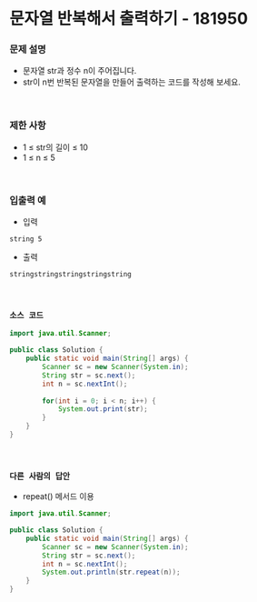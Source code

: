 # 문자열 반복해서 출력하기 - 181950

### 문제 설명

 - 문자열 str과 정수 n이 주어집니다.
 - str이 n번 반복된 문자열을 만들어 출력하는 코드를 작성해 보세요.

<br/>

### 제한 사항

 - 1 ≤ str의 길이 ≤ 10
 - 1 ≤ n ≤ 5

<br/>

### 입출력 예

 - 입력
```
string 5
```
 - 출력
```
stringstringstringstringstring
```

<br/>

### `소스 코드`

```Java
import java.util.Scanner;

public class Solution {
    public static void main(String[] args) {
        Scanner sc = new Scanner(System.in);
        String str = sc.next();
        int n = sc.nextInt();
        
        for(int i = 0; i < n; i++) {
            System.out.print(str);
        }
    }
}
```

<br/>

### `다른 사람의 답안`

 - repeat() 메서드 이용
```Java
import java.util.Scanner;

public class Solution {
    public static void main(String[] args) {
        Scanner sc = new Scanner(System.in);
        String str = sc.next();
        int n = sc.nextInt();
        System.out.println(str.repeat(n));
    }
}
```
